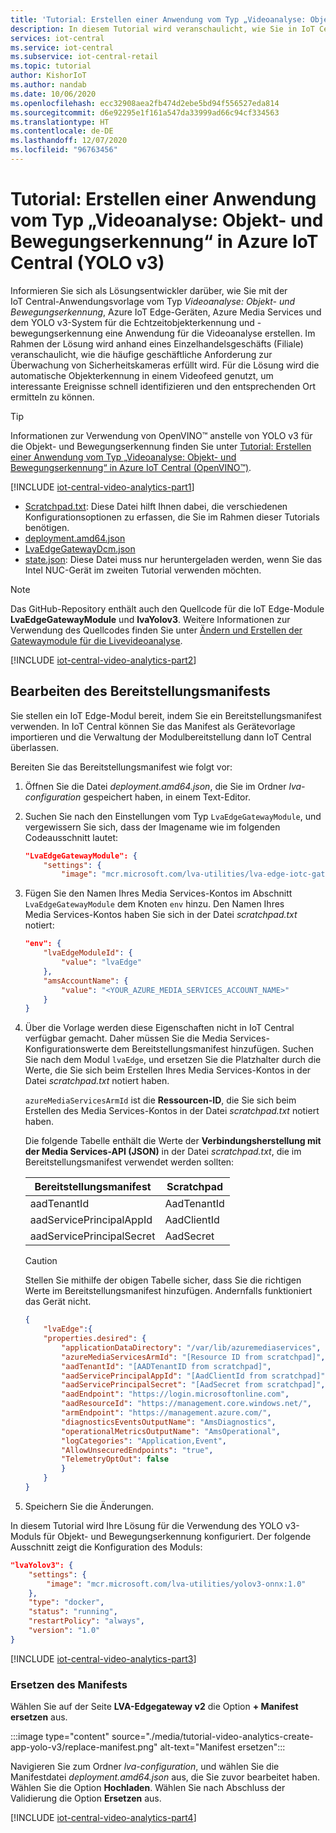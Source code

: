 ```yaml
---
title: 'Tutorial: Erstellen einer Anwendung vom Typ „Videoanalyse: Objekt- und Bewegungserkennung“ in Azure IoT Central (YOLO v3)'
description: In diesem Tutorial wird veranschaulicht, wie Sie in IoT Central eine Anwendung für die Videoanalyse erstellen. Sie erstellen die Anwendung, passen sie an und stellen dafür die Verbindung mit anderen Azure-Diensten her. In diesem Tutorial wird das YOLO v3-System für die Echtzeitobjekterkennung verwendet.
services: iot-central
ms.service: iot-central
ms.subservice: iot-central-retail
ms.topic: tutorial
author: KishorIoT
ms.author: nandab
ms.date: 10/06/2020
ms.openlocfilehash: ecc32908aea2fb474d2ebe5bd94f556527eda814
ms.sourcegitcommit: d6e92295e1f161a547da33999ad66c94cf334563
ms.translationtype: HT
ms.contentlocale: de-DE
ms.lasthandoff: 12/07/2020
ms.locfileid: "96763456"
---
```

# <a name="tutorial-create-a-video-analytics---object-and-motion-detection-application-in-azure-iot-central-yolo-v3"></a>Tutorial: Erstellen einer Anwendung vom Typ „Videoanalyse: Objekt- und Bewegungserkennung“ in Azure IoT Central (YOLO v3)

Informieren Sie sich als Lösungsentwickler darüber, wie Sie mit der IoT Central-Anwendungsvorlage vom Typ *Videoanalyse: Objekt- und Bewegungserkennung*, Azure IoT Edge-Geräten, Azure Media Services und dem YOLO v3-System für die Echtzeitobjekterkennung und -bewegungserkennung eine Anwendung für die Videoanalyse erstellen. Im Rahmen der Lösung wird anhand eines Einzelhandelsgeschäfts (Filiale) veranschaulicht, wie die häufige geschäftliche Anforderung zur Überwachung von Sicherheitskameras erfüllt wird. Für die Lösung wird die automatische Objekterkennung in einem Videofeed genutzt, um interessante Ereignisse schnell identifizieren und den entsprechenden Ort ermitteln zu können.

> [!TIP]
> Informationen zur Verwendung von OpenVINO&trade; anstelle von YOLO v3 für die Objekt- und Bewegungserkennung finden Sie unter [Tutorial: Erstellen einer Anwendung vom Typ „Videoanalyse: Objekt- und Bewegungserkennung“ in Azure IoT Central (OpenVINO&trade;)](tutorial-video-analytics-create-app-openvino.md).

[!INCLUDE [iot-central-video-analytics-part1](../../../includes/iot-central-video-analytics-part1.md)]

- [Scratchpad.txt](https://raw.githubusercontent.com/Azure/live-video-analytics/master/ref-apps/lva-edge-iot-central-gateway/setup/Scratchpad.txt): Diese Datei hilft Ihnen dabei, die verschiedenen Konfigurationsoptionen zu erfassen, die Sie im Rahmen dieser Tutorials benötigen.
- [deployment.amd64.json](https://raw.githubusercontent.com/Azure/live-video-analytics/master/ref-apps/lva-edge-iot-central-gateway/setup/deployment.amd64.json)
- [LvaEdgeGatewayDcm.json](https://raw.githubusercontent.com/Azure/live-video-analytics/master/ref-apps/lva-edge-iot-central-gateway/setup/LvaEdgeGatewayDcm.json)
- [state.json](https://raw.githubusercontent.com/Azure/live-video-analytics/master/ref-apps/lva-edge-iot-central-gateway/setup/state.json): Diese Datei muss nur heruntergeladen werden, wenn Sie das Intel NUC-Gerät im zweiten Tutorial verwenden möchten.

> [!NOTE]
> Das GitHub-Repository enthält auch den Quellcode für die IoT Edge-Module **LvaEdgeGatewayModule** und **lvaYolov3**. Weitere Informationen zur Verwendung des Quellcodes finden Sie unter [Ändern und Erstellen der Gatewaymodule für die Livevideoanalyse](tutorial-video-analytics-build-module.md).

[!INCLUDE [iot-central-video-analytics-part2](../../../includes/iot-central-video-analytics-part2.md)]

## <a name="edit-the-deployment-manifest"></a>Bearbeiten des Bereitstellungsmanifests

Sie stellen ein IoT Edge-Modul bereit, indem Sie ein Bereitstellungsmanifest verwenden. In IoT Central können Sie das Manifest als Gerätevorlage importieren und die Verwaltung der Modulbereitstellung dann IoT Central überlassen.

Bereiten Sie das Bereitstellungsmanifest wie folgt vor:

1. Öffnen Sie die Datei *deployment.amd64.json*, die Sie im Ordner *lva-configuration* gespeichert haben, in einem Text-Editor.

1. Suchen Sie nach den Einstellungen vom Typ `LvaEdgeGatewayModule`, und vergewissern Sie sich, dass der Imagename wie im folgenden Codeausschnitt lautet:

    ```json
    "LvaEdgeGatewayModule": {
        "settings": {
            "image": "mcr.microsoft.com/lva-utilities/lva-edge-iotc-gateway:1.0-amd64",
    ```

1. Fügen Sie den Namen Ihres Media Services-Kontos im Abschnitt `LvaEdgeGatewayModule` dem Knoten `env` hinzu. Den Namen Ihres Media Services-Kontos haben Sie sich in der Datei *scratchpad.txt* notiert:

    ```json
    "env": {
        "lvaEdgeModuleId": {
            "value": "lvaEdge"
        },
        "amsAccountName": {
            "value": "<YOUR_AZURE_MEDIA_SERVICES_ACCOUNT_NAME>"
        }
    }
    ```

1. Über die Vorlage werden diese Eigenschaften nicht in IoT Central verfügbar gemacht. Daher müssen Sie die Media Services-Konfigurationswerte dem Bereitstellungsmanifest hinzufügen. Suchen Sie nach dem Modul `lvaEdge`, und ersetzen Sie die Platzhalter durch die Werte, die Sie sich beim Erstellen Ihres Media Services-Kontos in der Datei *scratchpad.txt* notiert haben.

    `azureMediaServicesArmId` ist die **Ressourcen-ID**, die Sie sich beim Erstellen des Media Services-Kontos in der Datei *scratchpad.txt* notiert haben.

    Die folgende Tabelle enthält die Werte der **Verbindungsherstellung mit der Media Services-API (JSON)** in der Datei *scratchpad.txt*, die im Bereitstellungsmanifest verwendet werden sollten:

    | Bereitstellungsmanifest       | Scratchpad  |
    | ------------------------- | ----------- |
    | aadTenantId               | AadTenantId |
    | aadServicePrincipalAppId  | AadClientId |
    | aadServicePrincipalSecret | AadSecret   |

    > [!CAUTION]
    > Stellen Sie mithilfe der obigen Tabelle sicher, dass Sie die richtigen Werte im Bereitstellungsmanifest hinzufügen. Andernfalls funktioniert das Gerät nicht.

    ```json
    {
        "lvaEdge":{
        "properties.desired": {
            "applicationDataDirectory": "/var/lib/azuremediaservices",
            "azureMediaServicesArmId": "[Resource ID from scratchpad]",
            "aadTenantId": "[AADTenantID from scratchpad]",
            "aadServicePrincipalAppId": "[AadClientId from scratchpad]",
            "aadServicePrincipalSecret": "[AadSecret from scratchpad]",
            "aadEndpoint": "https://login.microsoftonline.com",
            "aadResourceId": "https://management.core.windows.net/",
            "armEndpoint": "https://management.azure.com/",
            "diagnosticsEventsOutputName": "AmsDiagnostics",
            "operationalMetricsOutputName": "AmsOperational",
            "logCategories": "Application,Event",
            "AllowUnsecuredEndpoints": "true",
            "TelemetryOptOut": false
            }
        }
    }
    ```

1. Speichern Sie die Änderungen.

In diesem Tutorial wird Ihre Lösung für die Verwendung des YOLO v3-Moduls für Objekt- und Bewegungserkennung konfiguriert. Der folgende Ausschnitt zeigt die Konfiguration des Moduls:

```json
"lvaYolov3": {
    "settings": {
        "image": "mcr.microsoft.com/lva-utilities/yolov3-onnx:1.0"
    },
    "type": "docker",
    "status": "running",
    "restartPolicy": "always",
    "version": "1.0"
}
```

[!INCLUDE [iot-central-video-analytics-part3](../../../includes/iot-central-video-analytics-part3.md)]

### <a name="replace-the-manifest"></a>Ersetzen des Manifests

Wählen Sie auf der Seite **LVA-Edgegateway v2** die Option **+ Manifest ersetzen** aus.

:::image type="content" source="./media/tutorial-video-analytics-create-app-yolo-v3/replace-manifest.png" alt-text="Manifest ersetzen":::

Navigieren Sie zum Ordner *lva-configuration*, und wählen Sie die Manifestdatei *deployment.amd64.json* aus, die Sie zuvor bearbeitet haben. Wählen Sie die Option **Hochladen**. Wählen Sie nach Abschluss der Validierung die Option **Ersetzen** aus.

[!INCLUDE [iot-central-video-analytics-part4](../../../includes/iot-central-video-analytics-part4.md)]
